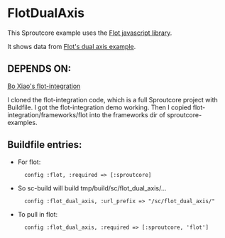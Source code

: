 FlotDualAxis
============

This Sproutcore example uses the [Flot javascript library](http://code.google.com/p/flot/).

It shows data from [Flot's dual axis example](http://people.iola.dk/olau/flot/examples/dual-axis.html).

DEPENDS ON:
-----------

[Bo Xiao's flot-integration](http://github.com/imxiaobo/iamxiaobo/tree/master/flot-integration)

I cloned the flot-integration code, which is a full Sproutcore project
with Buildfile. I got the flot-integration demo working. Then I copied
flot-integration/frameworks/flot into the frameworks dir of sproutcore-examples.
    
Buildfile entries:
------------------
         
* For flot:
 
        config :flot, :required => [:sproutcore]

* So sc-build will build tmp/build/sc/flot_dual_axis/...
     
        config :flot_dual_axis, :url_prefix => "/sc/flot_dual_axis/"
         
* To pull in flot:
                            
        config :flot_dual_axis, :required => [:sproutcore, 'flot']
